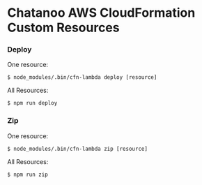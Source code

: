 # Chatanoo AWS CloudFormation Custom Resources

### Deploy

One resource:

    $ node_modules/.bin/cfn-lambda deploy [resource]

All Resources:

    $ npm run deploy

### Zip

One resource:

    $ node_modules/.bin/cfn-lambda zip [resource]

All Resources:

    $ npm run zip
